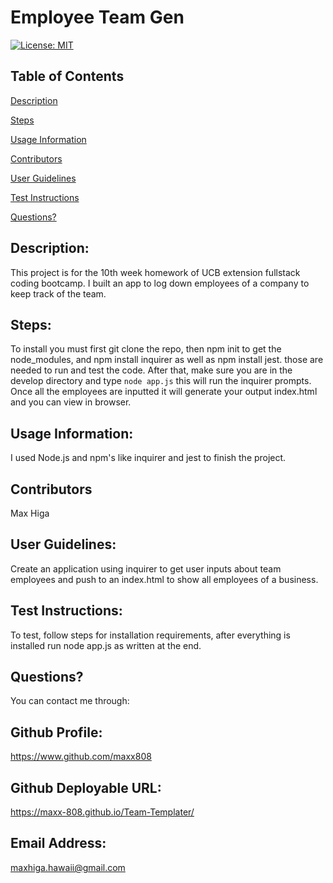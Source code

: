 
# Employee Team Gen

[![License: MIT](https://img.shields.io/badge/License-MIT-yellow.svg)](https://opensource.org/licenses/MIT)

## Table of Contents

[Description](#description)

[Steps](#steps)

[Usage Information](#usage-information)

[Contributors](#contributors)

[User Guidelines](#user-guidelines)

[Test Instructions](#test-instructions)

[Questions?](#questions?)


<a name="description"></a>

## Description:

This project is for the 10th week homework of UCB extension fullstack coding bootcamp. I built an app to log down employees of a company to keep track of the team.

<a name="steps"></a>

## Steps:

To install you must first git clone the repo, then npm init to get the node_modules, and npm install inquirer as well as npm install jest. those are needed to run and test the code. After that, make sure you are in the develop directory and type ```node app.js``` this will run the inquirer prompts. Once all the employees are inputted it will generate your output index.html and you can view in browser.

<a name="usage-information"></a>

## Usage Information:

I used Node.js and npm's like inquirer and jest to finish the project.

<a name="contributors"></a>

## Contributors

Max Higa

<a name="user-guidelines"></a>

## User Guidelines:

Create an application using inquirer to get user inputs about team employees and push to an index.html to show all employees of a business.

<a name="test-instrucions"></a>

## Test Instructions:

To test, follow steps for installation requirements, after everything is installed run node app.js as written at the end.

<a name="questions?"></a>

## Questions?

You can contact me through:

## Github Profile: 

https://www.github.com/maxx808

## Github Deployable URL:

https://maxx-808.github.io/Team-Templater/

## Email Address: 

maxhiga.hawaii@gmail.com
